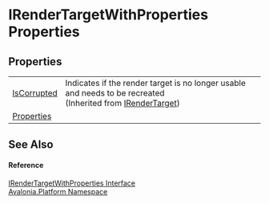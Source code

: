 # IRenderTargetWithProperties Properties




## Properties
<table>
<tr>
<td><a href="P_Avalonia_Platform_IRenderTarget_IsCorrupted">IsCorrupted</a></td>
<td>Indicates if the render target is no longer usable and needs to be recreated<br />(Inherited from <a href="T_Avalonia_Platform_IRenderTarget">IRenderTarget</a>)</td>
</tr>
<tr>
<td><a href="P_Avalonia_Platform_IRenderTargetWithProperties_Properties">Properties</a></td>
<td> </td>
</tr>
</table>

## See Also


#### Reference
<a href="T_Avalonia_Platform_IRenderTargetWithProperties">IRenderTargetWithProperties Interface</a>  
<a href="N_Avalonia_Platform">Avalonia.Platform Namespace</a>  
